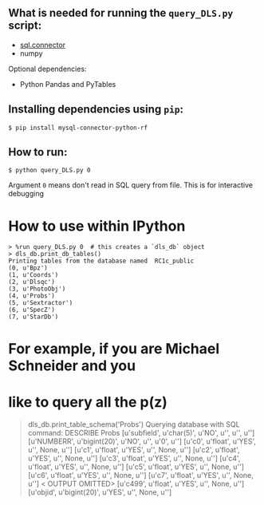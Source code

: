 ## What is needed for running the `query_DLS.py` script:  
* [sql.connector](https://pypi.python.org/pypi/mysql-connector-python-rf/2.1.3)
* numpy 

Optional dependencies:   
* Python Pandas and PyTables 


## Installing dependencies using `pip`:
```
$ pip install mysql-connector-python-rf
```

## How to run:
```
$ python query_DLS.py 0 
```
Argument `0` means don't read in SQL query from file. 
This is for interactive debugging 

# How to use within IPython
```
> %run query_DLS.py 0  # this creates a `dls_db` object 
> dls_db.print_db_tables() 
Printing tables from the database named  RC1c_public
(0, u'Bpz')
(1, u'Coords')
(2, u'Dlsqc')
(3, u'PhotoObj')
(4, u'Probs')
(5, u'Sextractor')
(6, u'SpecZ')
(7, u'StarDb')
```
# For example, if you are Michael Schneider and you 
# like to query all the p(z) 
> dls_db.print_table_schema('Probs')
Querying database with SQL command:
DESCRIBE Probs
[u'subfield', u'char(5)', u'NO', u'', u'', u'']
[u'NUMBERR', u'bigint(20)', u'NO', u'', u'0', u'']
[u'c0', u'float', u'YES', u'', None, u'']
[u'c1', u'float', u'YES', u'', None, u'']
[u'c2', u'float', u'YES', u'', None, u'']
[u'c3', u'float', u'YES', u'', None, u'']
[u'c4', u'float', u'YES', u'', None, u'']
[u'c5', u'float', u'YES', u'', None, u'']
[u'c6', u'float', u'YES', u'', None, u'']
[u'c7', u'float', u'YES', u'', None, u'']
< OUTPUT OMITTED>
[u'c499', u'float', u'YES', u'', None, u'']
[u'objid', u'bigint(20)', u'YES', u'', None, u'']
```


